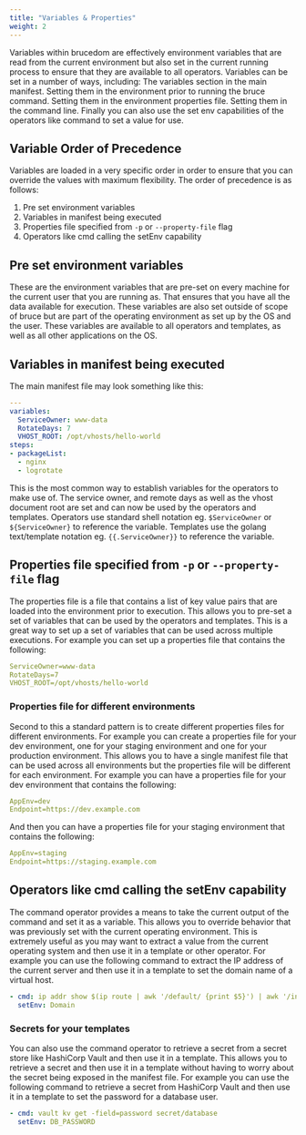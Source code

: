 ```yaml
---
title: "Variables & Properties"
weight: 2
---
```

Variables within brucedom are effectively environment variables that are read from the current environment but also set in the current running process to ensure that they are available to all operators.  Variables can be set in a number of ways, including: The variables section in the main manifest.  Setting them in the environment prior to running the bruce command.  Setting them in the environment properties file.  Setting them in the command line.  Finally you can also use the set env capabilities of the operators like command to set a value for use.

## Variable **Order of Precedence**
Variables are loaded in a very specific order in order to ensure that you can override the values with maximum flexibility.  The order of precedence is as follows:
1. Pre set environment variables
2. Variables in manifest being executed
3. Properties file specified from `-p` or `--property-file` flag
4. Operators like cmd calling the setEnv capability

## Pre set environment variables
These are the environment variables that are pre-set on every machine for the current user that you are running as.  That ensures that you have all the data available for execution.  These variables are also set outside of scope of bruce but are part of the operating environment as set up by the OS and the user.  These variables are available to all operators and templates, as well as all other applications on the OS.

## Variables in manifest being executed

The main manifest file may look something like this:
```yaml
---
variables:
  ServiceOwner: www-data
  RotateDays: 7
  VHOST_ROOT: /opt/vhosts/hello-world
steps:
- packageList:
  - nginx
  - logrotate
```
This is the most common way to establish variables for the operators to make use of.  The service owner, and remote days as well as the vhost document root are set and can now be used by the operators and templates.  Operators use standard shell notation eg. `$ServiceOwner` or `${ServiceOwner}` to reference the variable.  Templates use the golang text/template notation eg. `{{.ServiceOwner}}` to reference the variable.

## Properties file specified from `-p` or `--property-file` flag
The properties file is a file that contains a list of key value pairs that are loaded into the environment prior to execution.  This allows you to pre-set a set of variables that can be used by the operators and templates.  This is a great way to set up a set of variables that can be used across multiple executions.  For example you can set up a properties file that contains the following:
```yaml
ServiceOwner=www-data
RotateDays=7
VHOST_ROOT=/opt/vhosts/hello-world
``` 

### Properties file for different environments
Second to this a standard pattern is to create different properties files for different environments.  For example you can create a properties file for your dev environment, one for your staging environment and one for your production environment.  This allows you to have a single manifest file that can be used across all environments but the properties file will be different for each environment.  For example you can have a properties file for your dev environment that contains the following:
```yaml
AppEnv=dev
Endpoint=https://dev.example.com
```
And then you can have a properties file for your staging environment that contains the following:
```yaml
AppEnv=staging
Endpoint=https://staging.example.com
```

## Operators like cmd calling the setEnv capability

The command operator provides a means to take the current output of the command and set it as a variable.  This allows you to override behavior that was previously set with the current operating environment.  This is extremely useful as you may want to extract a value from the current operating system and then use it in a template or other operator.  For example you can use the following command to extract the IP address of the current server and then use it in a template to set the domain name of a virtual host.
```yaml
- cmd: ip addr show $(ip route | awk '/default/ {print $5}') | awk '/inet / {print $2}' | awk -F/ '{print $1}'
  setEnv: Domain
```
### Secrets for your templates
You can also use the command operator to retrieve a secret from a secret store like HashiCorp Vault and then use it in a template.  This allows you to retrieve a secret and then use it in a template without having to worry about the secret being exposed in the manifest file.  For example you can use the following command to retrieve a secret from HashiCorp Vault and then use it in a template to set the password for a database user.
```yaml
- cmd: vault kv get -field=password secret/database
  setEnv: DB_PASSWORD
```